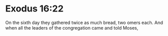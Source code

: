 # Exodus 16:22

On the sixth day they gathered twice as much bread, two omers each. And when all the leaders of the congregation came and told Moses,
